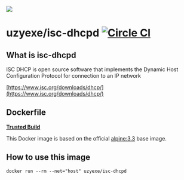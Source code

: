 [![](https://badge.imagelayers.io/uzyexe/isc-dhcpd:latest.svg)](https://imagelayers.io/?images=uzyexe/isc-dhcpd:latest 'Get your own badge on imagelayers.io')

# uzyexe/isc-dhcpd [![Circle CI](https://circleci.com/gh/uzyexe/dockerfile-isc-dhcpd.svg?style=svg)](https://circleci.com/gh/uzyexe/dockerfile-isc-dhcpd)

## What is isc-dhcpd

ISC DHCP is open source software that implements the Dynamic Host Configuration Protocol for connection to an IP network

[https://www.isc.org/downloads/dhcp/](https://www.isc.org/downloads/dhcp/)

## Dockerfile

[**Trusted Build**](https://hub.docker.com/r/uzyexe/isc-dhcpd/)

This Docker image is based on the official [alpine:3.3](https://hub.docker.com/_/alpine/) base image.

## How to use this image

```
docker run --rm --net="host" uzyexe/isc-dhcpd

```
